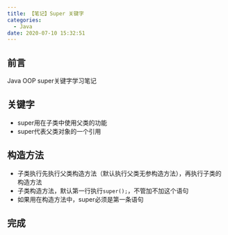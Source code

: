 ```yaml
---
title: 【笔记】Super 关键字
categories:
  - Java
date: 2020-07-10 15:32:51
---
```


## 前言

Java OOP super关键字学习笔记

<!-- more -->

## 关键字

- super用在子类中使用父类的功能
- super代表父类对象的一个引用

## 构造方法

- 子类执行先执行父类构造方法（默认执行父类无参构造方法），再执行子类的构造方法
- 子类构造方法，默认第一行执行`super();`，不管加不加这个语句
- 如果用在构造方法中，super必须是第一条语句

## 完成

